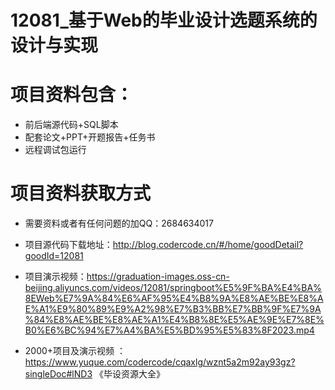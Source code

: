  # 12081_基于Web的毕业设计选题系统的设计与实现
 
 # 项目资料包含：
 * 前后端源代码+SQL脚本
 * 配套论文+PPT+开题报告+任务书
 * 远程调试包运行

 # 项目资料获取方式
 * 需要资料或者有任何问题的加QQ：2684634017

 * 项目源代码下载地址：http://blog.codercode.cn/#/home/goodDetail?goodId=12081
   
 *  项目演示视频：https://graduation-images.oss-cn-beijing.aliyuncs.com/videos/12081/springboot%E5%9F%BA%E4%BA%8EWeb%E7%9A%84%E6%AF%95%E4%B8%9A%E8%AE%BE%E8%AE%A1%E9%80%89%E9%A2%98%E7%B3%BB%E7%BB%9F%E7%9A%84%E8%AE%BE%E8%AE%A1%E4%B8%8E%E5%AE%9E%E7%8E%B0%E6%BC%94%E7%A4%BA%E5%BD%95%E5%83%8F2023.mp4
          
 * 2000+项目及演示视频 ：https://www.yuque.com/codercode/cqaxlg/wznt5a2m92ay93gz?singleDoc#lND3 《毕设资源大全》
   
